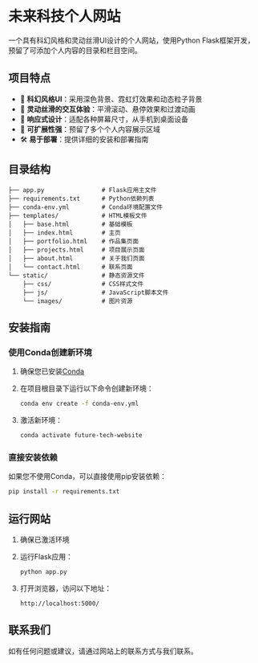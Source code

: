 # 未来科技个人网站

一个具有科幻风格和灵动丝滑UI设计的个人网站，使用Python Flask框架开发，预留了可添加个人内容的目录和栏目空间。

## 项目特点

- 🚀 **科幻风格UI**：采用深色背景、霓虹灯效果和动态粒子背景
- 🎨 **灵动丝滑的交互体验**：平滑滚动、悬停效果和过渡动画
- 📱 **响应式设计**：适配各种屏幕尺寸，从手机到桌面设备
- 📁 **可扩展性强**：预留了多个个人内容展示区域
- 🛠️ **易于部署**：提供详细的安装和部署指南

## 目录结构

```
├── app.py                # Flask应用主文件
├── requirements.txt      # Python依赖列表
├── conda-env.yml         # Conda环境配置文件
├── templates/            # HTML模板文件
│   ├── base.html         # 基础模板
│   ├── index.html        # 主页
│   ├── portfolio.html    # 作品集页面
│   ├── projects.html     # 项目展示页面
│   ├── about.html        # 关于我们页面
│   └── contact.html      # 联系页面
└── static/               # 静态资源文件
    ├── css/              # CSS样式文件
    ├── js/               # JavaScript脚本文件
    └── images/           # 图片资源
```

## 安装指南

### 使用Conda创建新环境

1. 确保您已安装[Conda](https://docs.conda.io/en/latest/)

2. 在项目根目录下运行以下命令创建新环境：

   ```bash
   conda env create -f conda-env.yml
   ```

3. 激活新环境：

   ```bash
   conda activate future-tech-website
   ```

### 直接安装依赖

如果您不使用Conda，可以直接使用pip安装依赖：

```bash
pip install -r requirements.txt
```

## 运行网站

1. 确保已激活环境

2. 运行Flask应用：

   ```bash
   python app.py
   ```

3. 打开浏览器，访问以下地址：

   ```
   http://localhost:5000/
   ```

## 联系我们

如有任何问题或建议，请通过网站上的联系方式与我们联系。
